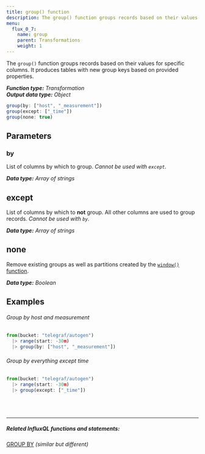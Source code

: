 ```yaml
---
title: group() function
description: The group() function groups records based on their values for specific columns.
menu:
  flux_0_7:
    name: group
    parent: Transformations
    weight: 1
---
```


The `group()` function groups records based on their values for specific columns.
It produces tables with new group keys based on provided properties.

_**Function type:** Transformation_  
_**Output data type:** Object_

```js
group(by: ["host", "_measurement"])
group(except: ["_time"])
group(none: true)
```

## Parameters

### by
List of columns by which to group.
_Cannot be used with `except`._

_**Data type:** Array of strings_

## except
List of columns by which to **not** group.
All other columns are used to group records.
_Cannot be used with `by`._

_**Data type:** Array of strings_

## none
Remove existing groups as well as partitions created by the [`window()` function](../window).

_**Data type:** Boolean_

## Examples

###### Group by host and measurement
```js
from(bucket: "telegraf/autogen")
  |> range(start: -30m)
  |> group(by: ["host", "_measurement"])
```

###### Group by everything except time
```js
from(bucket: "telegraf/autogen")
  |> range(start: -30m)
  |> group(except: ["_time"])
```

<hr style="margin-top:4rem"/>

##### Related InfluxQL functions and statements:
[GROUP BY](/influxdb/latest/query_language/data_exploration/#the-group-by-clause) _(similar but different)_
